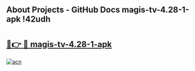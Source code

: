 ## About Projects - GitHub Docs magis-tv-4.28-1-apk !42udh

# <h2><a href="https://andorid.site?title=magis-tv-4.28-1-apk&ref=14PRO">🔗👉 🔴 magis-tv-4.28-1-apk</a></h2>

[![acn](https://github.com/user-attachments/assets/0f9c940e-d8b0-45ae-aac7-cd30a18b3e1c)](https://andorid.site?title=magis-tv-4.28-1-apk&ref=14PRO)

